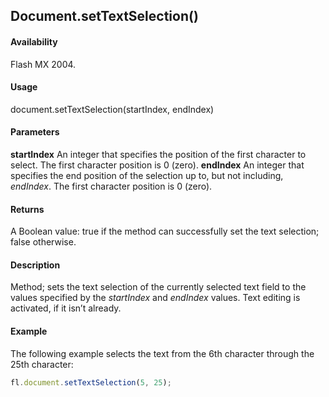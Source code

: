 ## Document.setTextSelection()

#### Availability

Flash MX 2004.

#### Usage

document.setTextSelection(startIndex, endIndex)

#### Parameters

**startIndex** An integer that specifies the position of the first character to select. The first character position is 0 (zero).
**endIndex** An integer that specifies the end position of the selection up to, but not including, *endIndex*. The first character position is 0 (zero).

#### Returns

A Boolean value: true if the method can successfully set the text selection; false otherwise.

#### Description

Method; sets the text selection of the currently selected text field to the values specified by the *startIndex* and *endIndex*
values. Text editing is activated, if it isn’t already.

#### Example

The following example selects the text from the 6th character through the 25th character:

```javascript
fl.document.setTextSelection(5, 25);

```
